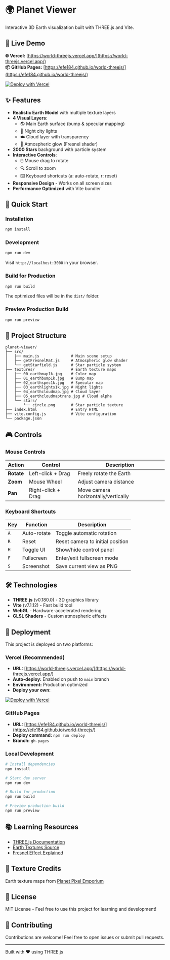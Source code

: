 # 🌍 Planet Viewer

Interactive 3D Earth visualization built with THREE.js and Vite.

## 🚀 Live Demo

**🌐 Vercel:** [https://world-threejs.vercel.app/](https://world-threejs.vercel.app/)  
**📦 GitHub Pages:** [https://efe184.github.io/world-threejs/](https://efe184.github.io/world-threejs/)

[![Deploy with Vercel](https://vercel.com/button)](https://vercel.com/new/clone?repository-url=https://github.com/Efe184/World-Threejs)

## ✨ Features

- **Realistic Earth Model** with multiple texture layers
- **4 Visual Layers**:
  - 🌎 Main Earth surface (bump & specular mapping)
  - 🌃 Night city lights
  - ☁️ Cloud layer with transparency
  - 💫 Atmospheric glow (Fresnel shader)
- **2000 Stars** background with particle system
- **Interactive Controls**:
  - 🖱️ Mouse drag to rotate
  - 🔍 Scroll to zoom
  - ⌨️ Keyboard shortcuts (a: auto-rotate, r: reset)
- **Responsive Design** - Works on all screen sizes
- **Performance Optimized** with Vite bundler

## 🚀 Quick Start

### Installation

```bash
npm install
```

### Development

```bash
npm run dev
```

Visit `http://localhost:3000` in your browser.

### Build for Production

```bash
npm run build
```

The optimized files will be in the `dist/` folder.

### Preview Production Build

```bash
npm run preview
```

## 📁 Project Structure

```
planet-viewer/
├── src/
│   ├── main.js              # Main scene setup
│   ├── getFresnelMat.js     # Atmospheric glow shader
│   └── getStarfield.js      # Star particle system
├── textures/                # Earth texture maps
│   ├── 00_earthmap1k.jpg    # Color map
│   ├── 01_earthbump1k.jpg   # Bump map
│   ├── 02_earthspec1k.jpg   # Specular map
│   ├── 03_earthlights1k.jpg # Night lights
│   ├── 04_earthcloudmap.jpg # Cloud layer
│   ├── 05_earthcloudmaptrans.jpg # Cloud alpha
│   └── stars/
│       └── circle.png       # Star particle texture
├── index.html               # Entry HTML
├── vite.config.js           # Vite configuration
└── package.json

```

## 🎮 Controls

### Mouse Controls
| Action | Control | Description |
|--------|---------|-------------|
| **Rotate** | Left-click + Drag | Freely rotate the Earth |
| **Zoom** | Mouse Wheel | Adjust camera distance |
| **Pan** | Right-click + Drag | Move camera horizontally/vertically |

### Keyboard Shortcuts
| Key | Function | Description |
|-----|----------|-------------|
| `A` | Auto-rotate | Toggle automatic rotation |
| `R` | Reset | Reset camera to initial position |
| `H` | Toggle UI | Show/hide control panel |
| `F` | Fullscreen | Enter/exit fullscreen mode |
| `S` | Screenshot | Save current view as PNG |

## 🛠 Technologies

- **THREE.js** (v0.180.0) - 3D graphics library
- **Vite** (v7.1.12) - Fast build tool
- **WebGL** - Hardware-accelerated rendering
- **GLSL Shaders** - Custom atmospheric effects

## 🚀 Deployment

This project is deployed on two platforms:

### Vercel (Recommended)
- **URL:** [https://world-threejs.vercel.app/](https://world-threejs.vercel.app/)
- **Auto-deploy:** Enabled on push to `main` branch
- **Environment:** Production optimized
- **Deploy your own:** 

[![Deploy with Vercel](https://vercel.com/button)](https://vercel.com/new/clone?repository-url=https://github.com/Efe184/World-Threejs)

### GitHub Pages
- **URL:** [https://efe184.github.io/world-threejs/](https://efe184.github.io/world-threejs/)
- **Deploy command:** `npm run deploy`
- **Branch:** `gh-pages`

### Local Development
```bash
# Install dependencies
npm install

# Start dev server
npm run dev

# Build for production
npm run build

# Preview production build
npm run preview
```

## 📚 Learning Resources

- [THREE.js Documentation](https://threejs.org/docs/)
- [Earth Textures Source](https://planetpixelemporium.com/earth.html)
- [Fresnel Effect Explained](https://en.wikipedia.org/wiki/Fresnel_equations)

## 🎨 Texture Credits

Earth texture maps from [Planet Pixel Emporium](https://planetpixelemporium.com/earth.html)

## 📝 License

MIT License - Feel free to use this project for learning and development!

## 🤝 Contributing

Contributions are welcome! Feel free to open issues or submit pull requests.

---

Built with ❤️ using THREE.js

